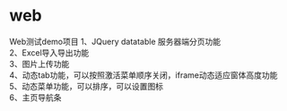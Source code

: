 # web
Web测试demo项目
1、JQuery datatable 服务器端分页功能<br/>
2、Excel导入导出功能<br/>
3、图片上传功能<br/>
4、动态tab功能，可以按照激活菜单顺序关闭，iframe动态适应窗体高度功能<br/>
5、动态菜单功能，可以排序，可以设置图标<br/>
6、主页导航条<br/>
